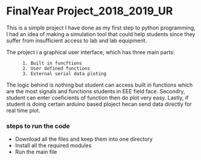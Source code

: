 # FinalYear Project_2018_2019_UR
This is a simple project I have done as my first step to python programming, I had an idea of making a simulation tool that could help students since they suffer from insufficient access to lab and lab equipment.

The project i a graphical user interface, which has three main parts:
          
          1. Built in funcftions
          2. User defined functions
          3. External serial data ploting
          
 The logic behind is nothing but student can access built in functions which are the most signals and functions students in EEE field face. 
 Secondry, student can enter coeficients of function then do plot very easy.
 Lastly, if student is doing certain arduino based ploject hecan send data directly for real time plot.

 ###  steps to run the code
 - Download all the files and keep them into one directory
 - Install all the required modules
 - Run the main file
 
 
 
 
 
